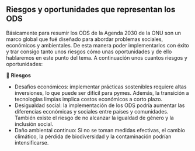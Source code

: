 ## Riesgos y oportunidades que representan los ODS

Básicamente para resumir los ODS de la Agenda 2030 de la ONU son un
marco global que fué diseñado para abordar problemas sociales, económicos
y ambientales. De esta manera poder implementarlos con éxito y trar consigo
tanto unos riesgos cómo unas oportunidades y de ello hablaremos en este punto 
del tema. A continuación unos cuantos riesgos y oportunidades:

📛 **Riesgos**
* Desafios económicos: implementar prácticas sostenibles requiere altas inversiones,
  lo que puede ser difícil para pymes. Además, la transición a tecnologías limpias implica
  costos económicos a corto plazo.
* Desigualdad social: la implementación de los ODS podría aumentar las diferencias
  económicas y sociales entre países y comunidades. También existe el riesgo de no
  alcanzar la igualdad de género y la inclusión social.
* Daño ambiental continuo: Si no se toman medidas efectivas, el cambio climático,
  la pérdida de biodiversidad y la contaminación podrían intensificarse. 
